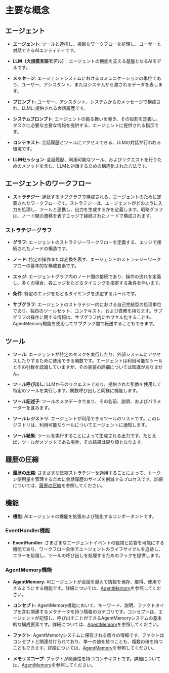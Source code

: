 # 主要な概念

## エージェント

- **エージェント**: ツールと連携し、複雑なワークフローを処理し、ユーザーと対話できるAIエンティティです。

- **LLM（大規模言語モデル）**: エージェントの機能を支える基盤となるAIモデルです。

- **メッセージ**: エージェントシステムにおけるコミュニケーションの単位であり、ユーザー、アシスタント、またはシステムから渡されるデータを表します。

- **プロンプト**: ユーザー、アシスタント、システムからのメッセージで構成され、LLMに提供される会話履歴です。

- **システムプロンプト**: エージェントの振る舞いを導き、その役割を定義し、タスクに必要な主要な情報を提供する、エージェントに提供される指示です。

- **コンテキスト**: 会話履歴とツールにアクセスできる、LLMの対話が行われる環境です。

- **LLMセッション**: 会話履歴、利用可能なツール、およびリクエストを行うためのメソッドを含む、LLMと対話するための構造化された方法です。

## エージェントのワークフロー

- **ストラテジー**: 連続するサブグラフで構成される、エージェントのために定義されたワークフローです。ストラテジーは、エージェントがどのように入力を処理し、ツールと連携し、出力を生成するかを定義します。戦略グラフは、ノード間の遷移を表すエッジで接続されたノードで構成されます。

### ストラテジーグラフ

- **グラフ**: エージェントのストラテジーワークフローを定義する、エッジで接続されたノードの構造です。

- **ノード**: 特定の操作または変換を表す、エージェントのストラテジーワークフローの基本的な構成要素です。

- **エッジ**: エージェントグラフ内のノード間の接続であり、操作の流れを定義し、多くの場合、各エッジをたどるタイミングを指定する条件を伴います。

- **条件**: 特定のエッジをたどるタイミングを決定するルールです。

- **サブグラフ**: エージェントのストラテジー内における自己完結型の処理単位であり、独自のツールセット、コンテキスト、および責務を持ちます。サブグラフの操作に関する情報は、サブグラフ内にカプセル化することも、AgentMemory機能を使用してサブグラフ間で転送することもできます。

## ツール

- **ツール**: エージェントが特定のタスクを実行したり、外部システムにアクセスしたりするために使用できる関数です。エージェントは利用可能なツールとその引数を認識していますが、その実装の詳細については知識がありません。

- **ツール呼び出し**: LLMからのリクエストであり、提供された引数を使用して特定のツールを実行します。関数呼び出しと同様に機能します。

- **ツール記述子**: ツールのメタデータであり、その名前、説明、およびパラメーターを含みます。

- **ツールレジストリ**: エージェントが利用できるツールのリストです。このレジストリは、利用可能なツールについてエージェントに通知します。

- **ツール結果**: ツールを実行することによって生成される出力です。たとえば、ツールがメソッドである場合、その結果は戻り値となります。

## 履歴の圧縮

- **履歴の圧縮**: さまざまな圧縮ストラテジーを適用することによって、トークン使用量を管理するために会話履歴のサイズを削減するプロセスです。詳細については、[履歴の圧縮](history-compression.md)を参照してください。

## 機能

- **機能**: AIエージェントの機能を拡張および強化するコンポーネントです。

### EventHandler機能

- **EventHandler**: さまざまなエージェントイベントの監視と応答を可能にする機能であり、ワークフロー全体でエージェントのライフサイクルを追跡し、エラーを処理し、ツールの呼び出しを処理するためのフックを提供します。

### AgentMemory機能

- **AgentMemory**: AIエージェントが会話を越えて情報を保存、取得、使用できるようにする機能です。詳細については、[AgentMemory](agent-memory.md)を参照してください。

- **コンセプト**: AgentMemory機能において、キーワード、説明、ファクトタイプを含む関連するメタデータを持つ情報のカテゴリです。コンセプトは、エージェントが記憶し、呼び出すことができるAgentMemoryシステムの基本的な構成要素です。詳細については、[AgentMemory](agent-memory.md)を参照してください。

- **ファクト**: AgentMemoryシステムに保存される個々の情報です。ファクトはコンセプトと関連付けられており、単一の値を持つことも、複数の値を持つこともできます。詳細については、[AgentMemory](agent-memory.md)を参照してください。

- **メモリスコープ**: ファクトが関連性を持つコンテキストです。詳細については、[AgentMemory](agent-memory.md)を参照してください。